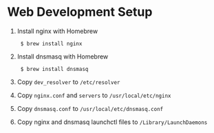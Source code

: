 # Web Development Setup

1. Install nginx with Homebrew

        $ brew install nginx

2. Install dnsmasq with Homebrew

        $ brew install dnsmasq

3. Copy `dev_resolver` to `/etc/resolver`

4. Copy `nginx.conf` and `servers` to `/usr/local/etc/nginx`

5. Copy `dnsmasq.conf` to `/usr/local/etc/dnsmasq.conf`

6. Copy nginx and dnsmasq launchctl files to `/Library/LaunchDaemons`
